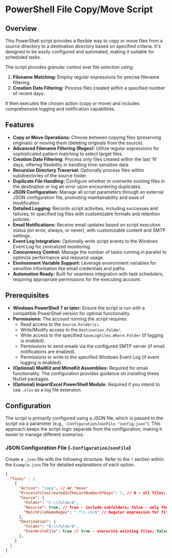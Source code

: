 # PowerShell File Copy/Move Script

## Overview

This PowerShell script provides a flexible way to copy or move files from a source directory to a destination directory based on specified criteria. It's designed to be easily configured and automated, making it suitable for scheduled tasks.

The script provides granular control over file selection using:

1.  **Filename Matching:** Employ regular expressions for precise filename filtering.
2.  **Creation Date Filtering:** Process files created within a specified number of recent days.

It then executes the chosen action (copy or move) and includes comprehensive logging and notification capabilities.

## Features

* **Copy or Move Operations:** Choose between copying files (preserving originals) or moving them (deleting originals from the source).
* **Advanced Filename Filtering (Regex):** Utilize regular expressions for sophisticated pattern matching to select target files.
* **Creation Date Filtering:** Process only files created within the last 'N' days, offering flexibility in handling time-sensitive data.
* **Recursive Directory Traversal:** Optionally process files within subdirectories of the source folder.
* **Duplicate File Handling:** Configure whether to overwrite existing files in the destination or log an error upon encountering duplicates.
* **JSON Configuration:** Manage all script parameters through an external JSON configuration file, promoting maintainability and ease of modification.
* **Detailed Logging:** Records script activities, including successes and failures, to specified log files with customizable formats and retention policies.
* **Email Notifications:** Receive email updates based on script execution status (on error, always, or never), with customizable content and SMTP settings.
* **Event Log Integration:** Optionally write script events to the Windows Event Log for centralized monitoring.
* **Concurrency Control:** Manage the number of tasks running in parallel to optimize performance and resource usage.
* **Environment Variable Support:** Leverage environment variables for sensitive information like email credentials and paths.
* **Automation Ready:** Built for seamless integration with task schedulers, requiring appropriate permissions for the executing account.

## Prerequisites

* **Windows PowerShell 7 or later:** Ensure the script is run with a compatible PowerShell version for optimal functionality.
* **Permissions:** The account running the script requires:
    * Read access to the `Source.Folder(s)`.
    * Write/Modify access to the `Destination.Folder`.
    * Write access to the specified `SaveLogFiles.Where.Folder` (if logging is enabled).
    * Permissions to send emails via the configured SMTP server (if email notifications are enabled).
    * Permissions to write to the specified Windows Event Log (if event logging is enabled).
* **(Optional) MailKit and MimeKit Assemblies:** Required for email functionality. The configuration provides guidance on installing these NuGet packages.
* **(Optional) ImportExcel PowerShell Module:** Required if you intend to use `.xlsx` as a log file extension.

## Configuration

The script is primarily configured using a JSON file, which is passed to the script via a parameter (e.g., `-ConfigurationJsonFile "config.json"`). This approach keeps the script logic separate from the configuration, making it easier to manage different scenarios.

### JSON Configuration File (`-ConfigurationJsonFile`)

Create a `.json` file with the following structure. Refer to the `?` section within the `Example.json` file for detailed explanations of each option.

```json
{
  "Tasks" : [
    {
      "Action": "copy", // or "move"
      "ProcessFilesCreatedInTheLastNumberOfDays": 7, // 0 - all files; 1 - files created today; 5 - created today and in the last 4 days; ...
      "Source": {
        "Folder": "C:\\folderA",
        "Recurse": true, // true - include subfolders; false - only the root folder
        "MatchFileNameRegex": ".*\\.csv$" // Regular expression for filename matching. '.*' - all files; '.*\\.csv$' - csv files; ...
      },
      "Destination": {
        "Folder": "D:\\folderB",
        "OverWriteFile": true // true - overwrite existing files; false - log error if file exists
      },
    }
  ]
}
